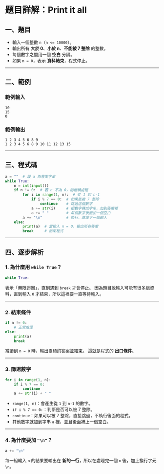 # 題目詳解：Print it all

## 一、題目

* 輸入一個整數 `n`（`n <= 10000`）。
* 輸出所有 **大於 0**、**小於 n**、**不能被 7 整除** 的整數。
* 每個數字之間用一個 **空白** 分隔。
* 如果 `n = 0`，表示 **資料結束**，程式停止。

---

## 二、範例

### 範例輸入

```
10
15
0
```

### 範例輸出

```
1 2 3 4 5 6 8 9 
1 2 3 4 5 6 8 9 10 11 12 13 15 
```

---

## 三、程式碼

```python
a = ""  # 設 a 為答案字串
while True: 
    n = int(input())
    if n != 0:  # 若 n 不為 0，則繼續處理
        for i in range(1, n):  # 從 1 到 n-1
            if i % 7 == 0:  # 如果能被 7 整除
                continue    # 跳過這個數字
            a += str(i)     # 把數字轉成字串，加到答案裡
            a += " "        # 每個數字後面加一個空白
        a += "\n"           # 換行，處理下一個輸入
    else:
        print(a)  # 當輸入 n = 0，輸出所有答案
        break     # 結束程式
```

---

## 四、逐步解析

### 1. 為什麼用 `while True`？

```python
while True:
```

表示「無限迴圈」，直到遇到 `break` 才會停止。
因為題目說輸入可能有很多組資料，直到輸入 `0` 才結束，所以這裡要一直等待輸入。

---

### 2. 結束條件

```python
if n != 0:
    # 正常處理
else:
    print(a)
    break
```

當讀到 `n = 0` 時，輸出累積的答案並結束。
這就是程式的 **出口條件**。

---

### 3. 篩選數字

```python
for i in range(1, n):
    if i % 7 == 0:
        continue
    a += str(i) + " "
```

* `range(1, n)`：會產生從 `1` 到 `n-1` 的數字。
* `if i % 7 == 0:`：判斷是否可以被 7 整除。
* `continue`：如果可以被 7 整除，直接跳過，不執行後面的程式。
* 其他數字就加到字串 `a` 裡，並且後面補上一個空白。

---

### 4. 為什麼要加 `"\n"`？

```python
a += "\n"
```

每一組輸入 `n` 的結果要輸出在 **新的一行**，所以在處理完一個 `n` 後，加上換行字元 `\n`。

